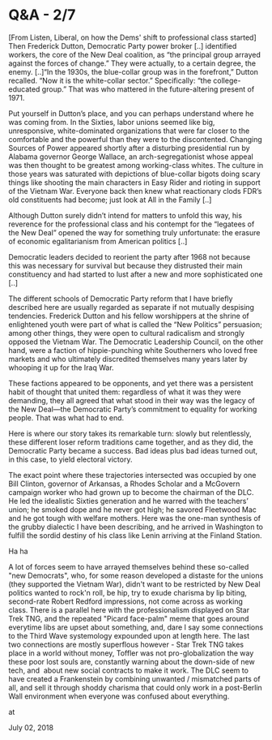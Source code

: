 # Q&A - 2/7



[From Listen, Liberal, on how the Dems' shift to professional class started] Then Frederick Dutton, Democratic Party power broker [..] identified workers, the core of the New Deal coalition, as “the principal group arrayed against the forces of change.” They were actually, to a certain degree, the enemy. [..]“In the 1930s, the blue-collar group was in the forefront,” Dutton recalled. “Now it is the white-collar sector.” Specifically: “the college-educated group.” That was who mattered in the future-altering present of 1971.



Put yourself in Dutton’s place, and you can perhaps understand where he was coming from. In the Sixties, labor unions seemed like big, unresponsive, white-dominated organizations that were far closer to the comfortable and the powerful than they were to the discontented. Changing Sources of Power appeared shortly after a disturbing presidential run by Alabama governor George Wallace, an arch-segregationist whose appeal was then thought to be greatest among working-class whites. The culture in those years was saturated with depictions of blue-collar bigots doing scary things like shooting the main characters in Easy Rider and rioting in support of the Vietnam War. Everyone back then knew what reactionary clods FDR’s old constituents had become; just look at All in the Family [..]




Although Dutton surely didn’t intend for matters to unfold this way, his reverence for the professional class and his contempt for the “legatees of the New Deal” opened the way for something truly unfortunate: the erasure of economic egalitarianism from American politics [..]



Democratic leaders decided to reorient the party after 1968 not because this was necessary for survival but because they distrusted their main constituency and had started to lust after a new and more sophisticated one [..]




The different schools of Democratic Party reform that I have briefly described here are usually regarded as separate if not mutually despising tendencies. Frederick Dutton and his fellow worshippers at the shrine of enlightened youth were part of what is called the “New Politics” persuasion; among other things, they were open to cultural radicalism and strongly opposed the Vietnam War. The Democratic Leadership Council, on the other hand, were a faction of hippie-punching white Southerners who loved free markets and who ultimately discredited themselves many years later by whooping it up for the Iraq War.



These factions appeared to be opponents, and yet there was a persistent habit of thought that united them: regardless of what it was they were demanding, they all agreed that what stood in their way was the legacy of the New Deal—the Democratic Party’s commitment to equality for working people. That was what had to end.



Here is where our story takes its remarkable turn: slowly but relentlessly, these different loser reform traditions came together, and as they did, the Democratic Party became a success. Bad ideas plus bad ideas turned out, in this case, to yield electoral victory.



The exact point where these trajectories intersected was occupied by one Bill Clinton, governor of Arkansas, a Rhodes Scholar and a McGovern campaign worker who had grown up to become the chairman of the DLC. He led the idealistic Sixties generation and he warred with the teachers’ union; he smoked dope and he never got high; he savored Fleetwood Mac and he got tough with welfare mothers. Here was the one-man synthesis of the grubby dialectic I have been describing, and he arrived in Washington to fulfill the sordid destiny of his class like Lenin arriving at the Finland Station.




Ha ha



A lot of forces seem to have arrayed themselves behind these so-called "new Democrats", who, for some reason developed a distaste for the unions (they supported the Vietnam War), didn't want to be restricted by New Deal politics wanted to rock'n roll, be hip, try to exude charisma by lip biting, second-rate Robert Redford impressions, not come across as working class. There is a parallel here with the professionalism displayed on Star Trek TNG, and the repeated "Picard face-palm" meme that goes around everytime libs are upset about something, and, dare I say some connections to the Third Wave systemology expounded upon at length here. The last two connections are mostly superflous however - Star Trek TNG takes place in a world without money, Toffler was not pro-globalization the way these poor lost souls are, constantly warning about the down-side of new tech, and  about new social contracts to make it work. The DLC seem to have created a Frankenstein by combining unwanted / mismatched parts of all, and sell it through shoddy charisma that could only work in a post-Berlin Wall environment when everyone was confused about everything.









at

July 02, 2018















